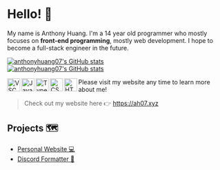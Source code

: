 # Hello! 👋

My name is Anthony Huang. I'm a 14 year old programmer who mostly focuses on **front-end programming**, mostly web development. I hope to become a full-stack engineer in the future.

[![anthonyhuang07's GitHub stats](https://github-readme-stats.vercel.app/api?username=anthonyhuang07&theme=onedark&show_icons=true&locale=en)](https://github.com/anthonyhuang07)<br>
[![anthonyhuang07's GitHub stats](https://github-readme-stats.vercel.app/api/top-langs?username=anthonyhuang07&langs_count=10&show_icons=true&locale=en&layout=compact&theme=onedark)](https://github.com/anthonyhuang07)

<img align="left" alt="VSCode" width="30px" src="https://github.com/yurijserrano/Github-Profile-Readme-Logos/blob/master/text%20editors/vscode.svg" />
<img align="left" alt="JavaScript" width="30px" src="https://github.com/yurijserrano/Github-Profile-Readme-Logos/blob/master/programming%20languages/javascript.svg" />
<img align="left" alt="TypeScript" width="30px" src="https://github.com/yurijserrano/Github-Profile-Readme-Logos/blob/master/programming%20languages/typescript.svg" />
<img align="left" alt="CSS" width="30px" src="https://github.com/yurijserrano/Github-Profile-Readme-Logos/blob/master/others/css.svg" />
<img align="left" alt="HTML" width="30px" src="https://github.com/yurijserrano/Github-Profile-Readme-Logos/blob/master/others/html.svg" />

Please visit my website any time to learn more about me!

> Check out my website here 👉 https://ah07.xyz

## Projects 🗺️
- [Personal Website 💻](https://ah07.xyz)
- [Discord Formatter 🥚](https://ah07.xyz/discord-formatter/)
